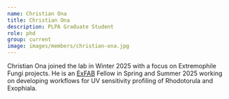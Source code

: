 ```yaml
---
name: Christian Ona
title: Christian Ona
description: PLPA Graduate Student
role: phd
group: current
image: images/members/christian-ona.jpg
---
```


Christian Ona joined the lab in Winter 2025 with a focus on Extremophile Fungi projects. He is an <a href="https://exfab.org">ExFAB</a> 
Fellow in Spring and Summer 2025 working on developing workflows for UV sensitivity profiling of Rhodotorula and Exophiala.

